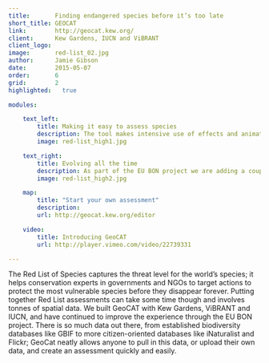 ```yaml
---
title:       Finding endangered species before it’s too late
short_title: GEOCAT
link:        http://geocat.kew.org/
client:      Kew Gardens, IUCN and ViBRANT
client_logo: 
image:       red-list_02.jpg
author:      Jamie Gibson
date:        2015-05-07
order:       6
grid:        2
highlighted:   true

modules:

    text_left:
        title: Making it easy to assess species
        description: The tool makes intensive use of effects and animations to display tool status. This provides continuous feedback to the user. And with unlimited undo and redo, all user actions can be undone and redone at any time, encouraging a trial-and-error analysis refinement.
        image: red-list_high1.jpg

    text_right:
    	title: Evolving all the time
    	description: As part of the EU BON project we are adding a couple of new features, allowing users to complete even more powerful analyses using biodiversity observations from across Europe. Watch out for new features and data coming out soon!
    	image: red-list_high2.jpg

    map:
        title: "Start your own assessment"
        description: 
        url: http://geocat.kew.org/editor

    video:
        title: Introducing GeoCAT
        url: http://player.vimeo.com/video/22739331

---
```

The Red List of Species captures the threat level for the world’s species; it helps conservation experts in governments and NGOs to target actions to protect the most vulnerable species before they disappear forever. Putting together Red List assessments can take some time though and involves tonnes of spatial data. We built GeoCAT with Kew Gardens, ViBRANT and IUCN, and have continued to improve the experience through the EU BON project. There is so much data out there, from established biodiversity databases like GBIF to more citizen-oriented databases like iNaturalist and Flickr; GeoCat neatly allows anyone to pull in this data, or upload their own data, and create an assessment quickly and easily.

